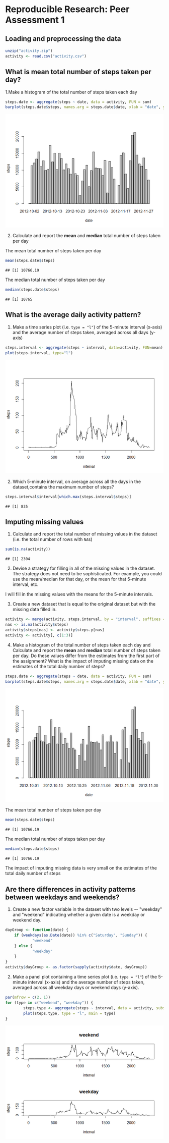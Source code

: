 # Reproducible Research: Peer Assessment 1


## Loading and preprocessing the data


```r
unzip("activity.zip")
activity <- read.csv("activity.csv")
```

## What is mean total number of steps taken per day?

1.Make a histogram of the total number of steps taken each day


```r
steps.date <- aggregate(steps ~ date, data = activity, FUN = sum)
barplot(steps.date$steps, names.arg = steps.date$date, xlab = "date", ylab = "steps")
```

![](PA1_template_files/figure-html/unnamed-chunk-2-1.png) 

2. Calculate and report the **mean** and **median** total number of steps taken per day
   
The mean total number of steps taken per day


```r
mean(steps.date$steps)
```

```
## [1] 10766.19
```

The median total number of steps taken per day


```r
median(steps.date$steps)
```

```
## [1] 10765
```

## What is the average daily activity pattern?

1. Make a time series plot (i.e. `type = "l"`) of the 5-minute interval (x-axis) and the average number of steps taken, averaged across all days (y-axis)
   

```r
steps.interval <- aggregate(steps ~ interval, data=activity, FUN=mean)
plot(steps.interval, type="l")
```

![](PA1_template_files/figure-html/unnamed-chunk-5-1.png) 

2. Which 5-minute interval, on average across all the days in the dataset,contains the maximum number of steps?


```r
steps.interval$interval[which.max(steps.interval$steps)]
```

```
## [1] 835
```

## Imputing missing values

1. Calculate and report the total number of missing values in the
   dataset (i.e. the total number of rows with `NA`s)
   

```r
sum(is.na(activity))
```

```
## [1] 2304
```

2. Devise a strategy for filling in all of the missing values in the dataset. The strategy does not need to be sophisticated. For example, you could use the mean/median for that day, or the mean for that 5-minute interval, etc.

I will fill in the missing values with the means for the 5-minute intervals.

3. Create a new dataset that is equal to the original dataset but with the missing data filled in.
   

```r
activity <- merge(activity, steps.interval, by = "interval", suffixes = c("", ".y"))
nas <- is.na(activity$steps)
activity$steps[nas] <- activity$steps.y[nas]
activity <- activity[, c(1:3)]
```

4. Make a histogram of the total number of steps taken each day and Calculate and report the **mean** and **median** total number of steps taken per day. Do these values differ from the estimates from the first part of the assignment? What is the impact of imputing missing data on the estimates of the total daily number of steps?
   

```r
steps.date <- aggregate(steps ~ date, data = activity, FUN = sum)
barplot(steps.date$steps, names.arg = steps.date$date, xlab = "date", ylab = "steps")
```

![](PA1_template_files/figure-html/unnamed-chunk-9-1.png) 

The mean total number of steps taken per day


```r
mean(steps.date$steps)
```

```
## [1] 10766.19
```

The median total number of steps taken per day


```r
median(steps.date$steps)
```

```
## [1] 10766.19
```

The impact of imputing missing data is very small on the estimates of the total daily number of steps

## Are there differences in activity patterns between weekdays and weekends?

1. Create a new factor variable in the dataset with two levels -- "weekday" and "weekend" indicating whether a given date is a weekday or weekend day.


```r
dayGroup <- function(date) {
    if (weekdays(as.Date(date)) %in% c("Saturday", "Sunday")) {
            "weekend"
    } else {
            "weekday"
    }
}
activity$dayGroup <- as.factor(sapply(activity$date, dayGroup))
```

2. Make a panel plot containing a time series plot (i.e. `type = "l"`) of the 5-minute interval (x-axis) and the average number of steps taken, averaged across all weekday days or weekend days (y-axis).


```r
par(mfrow = c(2, 1))
for (type in c("weekend", "weekday")) {
        steps.type <- aggregate(steps ~ interval, data = activity, subset = activity$dayGroup == type, FUN = mean)
        plot(steps.type, type = "l", main = type)
}
```

![](PA1_template_files/figure-html/unnamed-chunk-13-1.png) 
